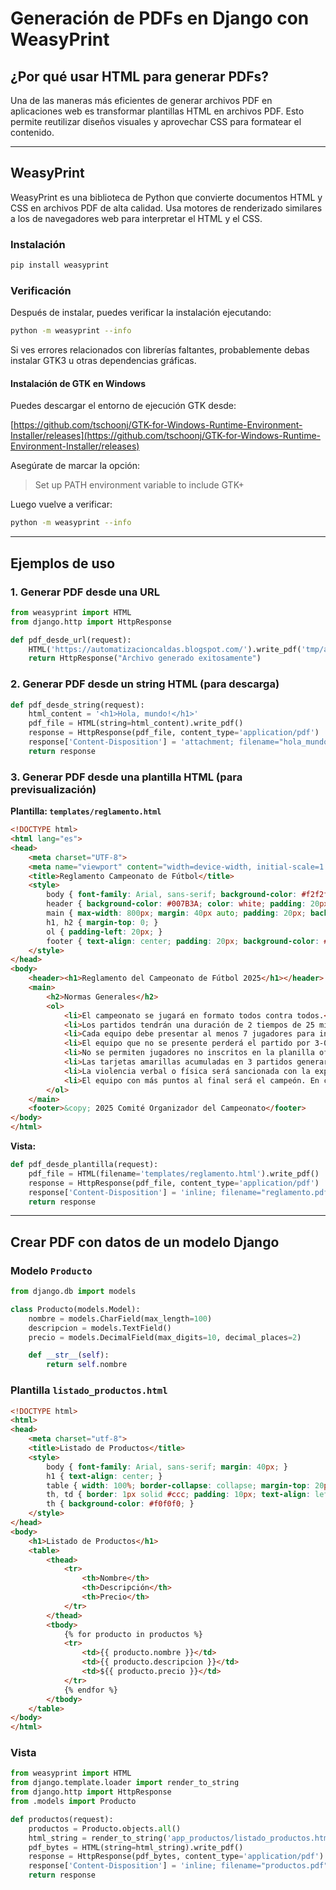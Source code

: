 # Generación de PDFs en Django con WeasyPrint

## ¿Por qué usar HTML para generar PDFs?

Una de las maneras más eficientes de generar archivos PDF en aplicaciones web es transformar plantillas HTML en archivos PDF. Esto permite reutilizar diseños visuales y aprovechar CSS para formatear el contenido.

---

## WeasyPrint

WeasyPrint es una biblioteca de Python que convierte documentos HTML y CSS en archivos PDF de alta calidad. Usa motores de renderizado similares a los de navegadores web para interpretar el HTML y el CSS.

### Instalación

```bash
pip install weasyprint
```

### Verificación

Después de instalar, puedes verificar la instalación ejecutando:

```bash
python -m weasyprint --info
```

Si ves errores relacionados con librerías faltantes, probablemente debas instalar GTK3 u otras dependencias gráficas.

#### Instalación de GTK en Windows

Puedes descargar el entorno de ejecución GTK desde:

[https://github.com/tschoonj/GTK-for-Windows-Runtime-Environment-Installer/releases](https://github.com/tschoonj/GTK-for-Windows-Runtime-Environment-Installer/releases)

Asegúrate de marcar la opción:

> Set up PATH environment variable to include GTK+

Luego vuelve a verificar:

```bash
python -m weasyprint --info
```

---

## Ejemplos de uso

### 1. Generar PDF desde una URL

```python
from weasyprint import HTML
from django.http import HttpResponse

def pdf_desde_url(request):
    HTML('https://automatizacioncaldas.blogspot.com/').write_pdf('tmp/automatizacion.pdf')
    return HttpResponse("Archivo generado exitosamente")
```

### 2. Generar PDF desde un string HTML (para descarga)

```python
def pdf_desde_string(request):
    html_content = '<h1>Hola, mundo!</h1>'
    pdf_file = HTML(string=html_content).write_pdf()
    response = HttpResponse(pdf_file, content_type='application/pdf')
    response['Content-Disposition'] = 'attachment; filename="hola_mundo.pdf"'
    return response
```

### 3. Generar PDF desde una plantilla HTML (para previsualización)

**Plantilla: `templates/reglamento.html`**

```html
<!DOCTYPE html>
<html lang="es">
<head>
    <meta charset="UTF-8">
    <meta name="viewport" content="width=device-width, initial-scale=1.0">
    <title>Reglamento Campeonato de Fútbol</title>
    <style>
        body { font-family: Arial, sans-serif; background-color: #f2f2f2; color: #333; margin: 0; padding: 0; }
        header { background-color: #007B3A; color: white; padding: 20px 0; text-align: center; }
        main { max-width: 800px; margin: 40px auto; padding: 20px; background-color: white; border-radius: 10px; box-shadow: 0 0 10px rgba(0,0,0,0.1); }
        h1, h2 { margin-top: 0; }
        ol { padding-left: 20px; }
        footer { text-align: center; padding: 20px; background-color: #ddd; margin-top: 40px; }
    </style>
</head>
<body>
    <header><h1>Reglamento del Campeonato de Fútbol 2025</h1></header>
    <main>
        <h2>Normas Generales</h2>
        <ol>
            <li>El campeonato se jugará en formato todos contra todos.</li>
            <li>Los partidos tendrán una duración de 2 tiempos de 25 minutos cada uno.</li>
            <li>Cada equipo debe presentar al menos 7 jugadores para iniciar el partido.</li>
            <li>El equipo que no se presente perderá el partido por 3-0.</li>
            <li>No se permiten jugadores no inscritos en la planilla oficial.</li>
            <li>Las tarjetas amarillas acumuladas en 3 partidos generarán una fecha de suspensión.</li>
            <li>La violencia verbal o física será sancionada con la expulsión del torneo.</li>
            <li>El equipo con más puntos al final será el campeón. En caso de empate, se usará diferencia de goles.</li>
        </ol>
    </main>
    <footer>&copy; 2025 Comité Organizador del Campeonato</footer>
</body>
</html>
```

**Vista:**

```python
def pdf_desde_plantilla(request):
    pdf_file = HTML(filename='templates/reglamento.html').write_pdf()
    response = HttpResponse(pdf_file, content_type='application/pdf')
    response['Content-Disposition'] = 'inline; filename="reglamento.pdf"'
    return response
```

---

## Crear PDF con datos de un modelo Django

### Modelo `Producto`

```python
from django.db import models

class Producto(models.Model):
    nombre = models.CharField(max_length=100)
    descripcion = models.TextField()
    precio = models.DecimalField(max_digits=10, decimal_places=2)

    def __str__(self):
        return self.nombre
```

### Plantilla `listado_productos.html`

```html
<!DOCTYPE html>
<html>
<head>
    <meta charset="utf-8">
    <title>Listado de Productos</title>
    <style>
        body { font-family: Arial, sans-serif; margin: 40px; }
        h1 { text-align: center; }
        table { width: 100%; border-collapse: collapse; margin-top: 20px; }
        th, td { border: 1px solid #ccc; padding: 10px; text-align: left; }
        th { background-color: #f0f0f0; }
    </style>
</head>
<body>
    <h1>Listado de Productos</h1>
    <table>
        <thead>
            <tr>
                <th>Nombre</th>
                <th>Descripción</th>
                <th>Precio</th>
            </tr>
        </thead>
        <tbody>
            {% for producto in productos %}
            <tr>
                <td>{{ producto.nombre }}</td>
                <td>{{ producto.descripcion }}</td>
                <td>${{ producto.precio }}</td>
            </tr>
            {% endfor %}
        </tbody>
    </table>
</body>
</html>
```

### Vista

```python
from weasyprint import HTML
from django.template.loader import render_to_string
from django.http import HttpResponse
from .models import Producto

def productos(request):
    productos = Producto.objects.all()
    html_string = render_to_string('app_productos/listado_productos.html', {'productos': productos})
    pdf_bytes = HTML(string=html_string).write_pdf()
    response = HttpResponse(pdf_bytes, content_type='application/pdf')
    response['Content-Disposition'] = 'inline; filename="productos.pdf"'
    return response
```
